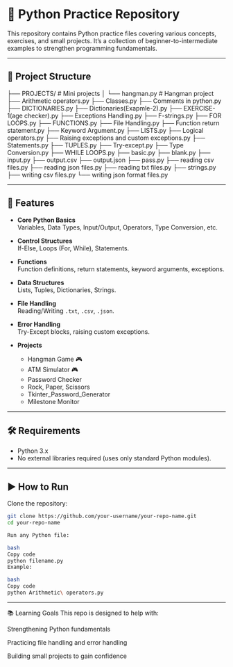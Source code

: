 # 🐍 Python Practice Repository

This repository contains Python practice files covering various concepts, exercises, and small projects. It’s a collection of beginner-to-intermediate examples to strengthen programming fundamentals.

---

## 📂 Project Structure

├── PROJECTS/ # Mini projects
│ └── hangman.py # Hangman project
├── Arithmetic operators.py
├── Classes.py
├── Comments in python.py
├── DICTIONARIES.py
├── Dictionaries(Exapmle-2).py
├── EXERCISE-1(age checker).py
├── Exceptions Handling.py
├── F-strings.py
├── FOR LOOPS.py
├── FUNCTIONS.py
├── File Handling.py
├── Function return statement.py
├── Keyword Argument.py
├── LISTS.py
├── Logical operators.py
├── Raising exceptions and custom exceptions.py
├── Statements.py
├── TUPLES.py
├── Try-except.py
├── Type Conversion.py
├── WHILE LOOPS.py
├── basic.py
├── blank.py
├── input.py
├── output.csv
├── output.json
├── pass.py
├── reading csv files.py
├── reading json files.py
├── reading txt files.py
├── strings.py
├── writing csv files.py
└── writing json format files.py

---

## 🚀 Features

- **Core Python Basics**  
  Variables, Data Types, Input/Output, Operators, Type Conversion, etc.

- **Control Structures**  
  If-Else, Loops (For, While), Statements.

- **Functions**  
  Function definitions, return statements, keyword arguments, exceptions.

- **Data Structures**  
  Lists, Tuples, Dictionaries, Strings.

- **File Handling**  
  Reading/Writing `.txt`, `.csv`, `.json`.

- **Error Handling**  
  Try-Except blocks, raising custom exceptions.

- **Projects**  
  - Hangman Game 🎮
  - ATM Simulator 🎮
  - Password Checker 
  - Rock, Paper, Scissors
  - Tkinter_Password_Generator
  - Milestone Monitor

---

## 🛠️ Requirements

- Python 3.x  
- No external libraries required (uses only standard Python modules).

---

## ▶️ How to Run

Clone the repository:

```bash
git clone https://github.com/your-username/your-repo-name.git
cd your-repo-name

Run any Python file:

bash
Copy code
python filename.py
Example:

bash
Copy code
python Arithmetic\ operators.py

```

---

📚 Learning Goals
This repo is designed to help with:

Strengthening Python fundamentals

Practicing file handling and error handling

Building small projects to gain confidence
